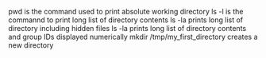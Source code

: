 pwd is the command used to print absolute working directory
ls -l is the commannd to print long list of directory contents
ls -la prints long list of directory including hidden files
ls -la prints long list of directory contents and group IDs displayed numerically
mkdir /tmp/my_first_directory creates a new directory